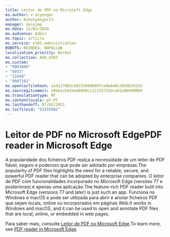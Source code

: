 ```yaml
---
title: Leitor de PDF no Microsoft Edge
ms.author: v-aiyengar
author: AshaIyengar21
manager: dansimp
ms.date: 12/03/2020
ms.audience: Admin
ms.topic: article
ms.service: o365-administration
ROBOTS: NOINDEX, NOFOLLOW
localization_priority: Normal
ms.collection: Adm_O365
ms.custom:
- "9003880"
- "6933"
- "11940"
- "9007101"
ms.openlocfilehash: a1d127003cb0332600b09fce9e640c2050b3d1d3
ms.sourcegitcommit: a9eb1cb42da49898cc211557193ca61a00499084
ms.translationtype: MT
ms.contentlocale: pt-PT
ms.lasthandoff: 07/02/2021
ms.locfileid: "53255902"
---
```

# <a name="pdf-reader-in-microsoft-edge"></a><span data-ttu-id="c2357-102">Leitor de PDF no Microsoft Edge</span><span class="sxs-lookup"><span data-stu-id="c2357-102">PDF reader in Microsoft Edge</span></span>

<span data-ttu-id="c2357-103">A popularidade dos ficheiros PDF realça a necessidade de um leitor de PDF fiável, seguro e poderoso que pode ser adotado por empresas.</span><span class="sxs-lookup"><span data-stu-id="c2357-103">The popularity of PDF files highlights the need for a reliable, secure, and powerful PDF reader that can be adopted by enterprise companies.</span></span> <span data-ttu-id="c2357-104">O leitor de PDF com funcionalidades incorporado no Microsoft Edge (versões 77 e posteriores) é apenas uma aplicação.</span><span class="sxs-lookup"><span data-stu-id="c2357-104">The feature-rich PDF reader built into Microsoft Edge (versions 77 and later) is just such an app.</span></span> <span data-ttu-id="c2357-105">Funciona no Windows e macOS e pode ser utilizada para abrir e anotar ficheiros PDF que sejam locais, online ou incorporados em páginas Web.</span><span class="sxs-lookup"><span data-stu-id="c2357-105">It works in Windows and macOS, and it can be used to open and annotate PDF files that are local, online, or embedded in web pages.</span></span>

<span data-ttu-id="c2357-106">Para saber mais, consulte [Leitor de PDF no Microsoft Edge](https://go.microsoft.com/fwlink/?linkid=2140005).</span><span class="sxs-lookup"><span data-stu-id="c2357-106">To learn more, see [PDF reader in Microsoft Edge](https://go.microsoft.com/fwlink/?linkid=2140005).</span></span>
